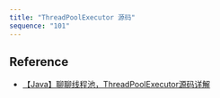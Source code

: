 ```yaml
---
title: "ThreadPoolExecutor 源码"
sequence: "101"
---
```



## Reference

- [【Java】聊聊线程池，ThreadPoolExecutor源码详解](https://www.cnblogs.com/jojop/p/14118479.html)
